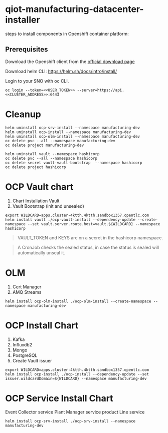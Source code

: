 # qiot-manufacturing-datacenter-installer

steps to install components in Openshift container platform:

## Prerequisites

Download the Openshift client from the [official download page](https://access.redhat.com/downloads/content/290/ver=4.8/rhel---8/4.8.13/x86_64/product-software)

Download helm CLI: https://helm.sh/docs/intro/install/

Login to your SNO with oc CLI.

```
oc login --token=<<USER_TOKEN>> --server=https://api.<<CLUSTER_ADDRESS>>:6443
```

# Cleanup

```
helm uninstall ocp-srv-install --namespace manufacturing-dev
helm uninstall ocp-install --namespace manufacturing-dev
helm uninstall ocp-olm-install --namespace manufacturing-dev
oc delete pvc --all --namespace manufacturing-dev
oc delete project manufacturing-dev

helm uninstall vault --namespace hashicorp
oc delete pvc --all --namespace hashicorp
oc delete secret vault-vault-bootstrap  --namespace hashicorp
oc delete project hashicorp
```

# OCP Vault chart

1. Chart Installation Vault
3. Vault Bootstrap (init and unsealed)

```
export WILDCARD=apps.cluster-4ktth.4ktth.sandbox1357.opentlc.com
helm install vault ./ocp-vault-install --dependency-update --create-namespace --set vault.server.route.host=vault.${WILDCARD} --namespace hashicorp
```
>
> VAULT_TOKEN and KEYS are on a secret in the hashicorp namespace.
>

>
> A CronJob checks the sealed status, in case the status is sealed will automatically unseal it.
>


# OLM

1. Cert Manager
2. AMQ Streams

```
helm install ocp-olm-install ./ocp-olm-install --create-namespace --namespace manufacturing-dev
```

# OCP Install Chart

1. Kafka
2. Influxdb2
3. Mongo
4. PostgreSQL
5. Create Vault issuer

```
export WILDCARD=apps.cluster-4ktth.4ktth.sandbox1357.opentlc.com
helm install ocp-install ./ocp-install --dependency-update --set issuer.wildcardDomain=${WILDCARD} --namespace manufacturing-dev
```

# OCP Service Install Chart

Event Collector service
Plant Manager service
product Line service

```
helm install ocp-srv-install ./ocp-srv-install --namespace manufacturing-dev
```